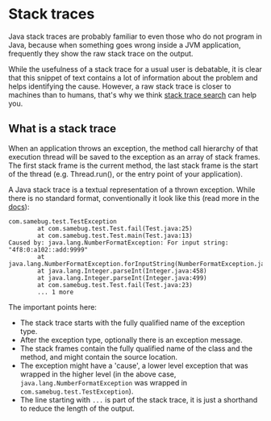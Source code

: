 # Stack traces

Java stack traces are probably familiar to even those who do not program in Java, because when something goes
wrong inside a JVM application, frequently they show the raw stack trace on the output.

While the usefulness of a stack trace for a usual user is debatable, it is clear that this snippet of
text contains a lot of information about the problem and helps identifying the cause. However, a raw
stack trace is closer to machines than to humans, that's why we think [stack trace search](search.md) can help you.

## What is a stack trace

When an application throws an exception, the method call hierarchy of that execution thread will be
saved to the exception as an array of stack frames. The first stack frame is the current method, the
last stack frame is the start of the thread (e.g. Thread.run(), or the entry point of your application).

A Java stack trace is a textual representation of a thrown exception. While there is no standard format,
conventionally it look like this (read more in the [docs](https://docs.oracle.com/javase/8/docs/api/java/lang/Throwable.html#printStackTrace--)):
```
com.samebug.test.TestException
        at com.samebug.test.Test.fail(Test.java:25)
        at com.samebug.test.Test.main(Test.java:13)
Caused by: java.lang.NumberFormatException: For input string: "4f8:0:a102::add:9999"
        at java.lang.NumberFormatException.forInputString(NumberFormatException.java:48)
        at java.lang.Integer.parseInt(Integer.java:458)
        at java.lang.Integer.parseInt(Integer.java:499)
        at com.samebug.test.Test.fail(Test.java:23)
        ... 1 more
```

The important points here:
- The stack trace starts with the fully qualified name of the exception type.
- After the exception type, optionally there is an exception message.
- The stack frames contain the fully qualified name of the class and the method, and might contain the source location.
- The exception might have a 'cause', a lower level exception that was wrapped in the higher level
(in the above case, `java.lang.NumberFormatException` was wrapped in `com.samebug.test.TestException`).
- The line starting with `...` is part of the stack trace, it is just a shorthand to reduce the length of the output.
